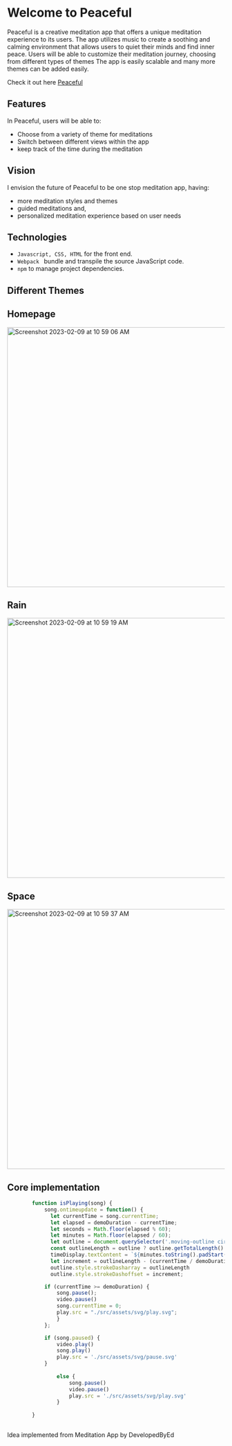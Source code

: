 # Welcome to Peaceful

Peaceful is a creative meditation app that offers a unique meditation experience to its users. The app utilizes music to create a soothing and calming environment that allows users to quiet their minds and find inner peace.  Users will be able to customize their meditation journey, choosing from different types of themes 
The app is easily scalable and many more themes can be added easily.

Check it out here [Peaceful](https://mluthra01.github.io/Peaceful/)

## Features
In Peaceful, users will be able to:
+ Choose from a variety of theme for meditations
+ Switch between different views within the app
+  keep track of the time during the meditation

## Vision
I envision the future of Peaceful to be one stop meditation app, having:
 +  more meditation styles and themes
  + guided meditations and,
  + personalized meditation experience based on user needs


 
    
## Technologies
 + ``` Javascript, CSS, HTML ``` for the front end.
 + ``` Webpack  ``` bundle and transpile the source JavaScript code.
 +  ``` npm ``` to manage project dependencies.
 
 ## Different Themes 
<!--  <img width="600" alt="Wiref<img width="1734" alt="Screenshot 2023-02-09 at 10 59 19 AM" src="https://user-images.githubusercontent.com/71748091/217922189-abd48005-218e-4f62-a091-8a3ad28d45d2.png">
rame" src="https://user-images.githubusercontent.com/71748091/216505833-8100b8ce-7a93-4e4e-87f0-21e5c97b1cbb.png"> -->
## Homepage ##
<img width="600" alt="Screenshot 2023-02-09 at 10 59 06 AM" src="https://user-images.githubusercontent.com/71748091/217923174-8b24b11d-190f-4094-85e1-3056806f1bb6.png">

## Rain ##
<img width="600" alt="Screenshot 2023-02-09 at 10 59 19 AM" src="https://user-images.githubusercontent.com/71748091/217922313-9bf69bbd-66ca-4e41-af8c-17e65e245711.png">

## Space ##
<img width="600" alt="Screenshot 2023-02-09 at 10 59 37 AM" src="https://user-images.githubusercontent.com/71748091/217922424-82213706-3457-4c95-a9fe-c254d3d9057d.png">

## Core implementation 
  
``` javascript
        function isPlaying(song) {
            song.ontimeupdate = function() {
              let currentTime = song.currentTime;
              let elapsed = demoDuration - currentTime;
              let seconds = Math.floor(elapsed % 60);
              let minutes = Math.floor(elapsed / 60);
              let outline = document.querySelector('.moving-outline circle')
              const outlineLength = outline ? outline.getTotalLength() : null
              timeDisplay.textContent = `${minutes.toString().padStart(2, '0')}:${seconds.toString().padStart(2, '0')}`;
              let increment = outlineLength - (currentTime / demoDuration) * outlineLength;
              outline.style.strokeDasharray = outlineLength
              outline.style.strokeDashoffset = increment;

            if (currentTime >= demoDuration) {
                song.pause();
                video.pause()
                song.currentTime = 0;
                play.src = "./src/assets/svg/play.svg";
                }
            };

            if (song.paused) {
                video.play()
                song.play()
                play.src = './src/assets/svg/pause.svg'
            }
            
                else {
                    song.pause()
                    video.pause()
                    play.src = './src/assets/svg/play.svg'
                }
            
        }
       
```
Idea implemented from Meditation App by DevelopedByEd

